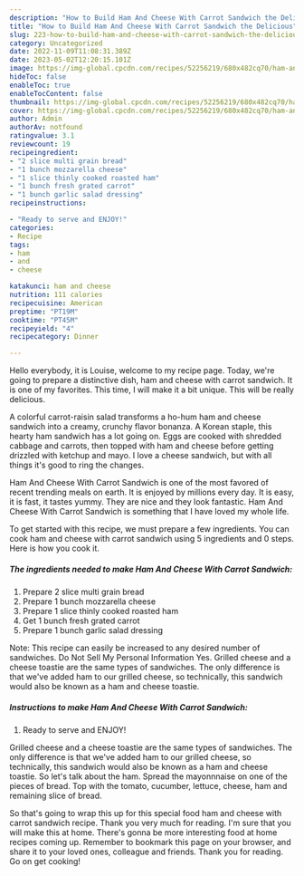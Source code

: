```yaml
---
description: "How to Build Ham And Cheese With Carrot Sandwich the Delicious"
title: "How to Build Ham And Cheese With Carrot Sandwich the Delicious"
slug: 223-how-to-build-ham-and-cheese-with-carrot-sandwich-the-delicious
category: Uncategorized
date: 2022-11-09T11:08:31.389Z
date: 2023-05-02T12:20:15.101Z
image: https://img-global.cpcdn.com/recipes/52256219/680x482cq70/ham-and-cheese-with-carrot-sandwich-recipe-main-photo.jpg
hideToc: false
enableToc: true
enableTocContent: false
thumbnail: https://img-global.cpcdn.com/recipes/52256219/680x482cq70/ham-and-cheese-with-carrot-sandwich-recipe-main-photo.jpg
cover: https://img-global.cpcdn.com/recipes/52256219/680x482cq70/ham-and-cheese-with-carrot-sandwich-recipe-main-photo.jpg
author: Admin
authorAv: notfound
ratingvalue: 3.1
reviewcount: 19
recipeingredient:
- "2 slice multi grain bread"
- "1 bunch mozzarella cheese"
- "1 slice thinly cooked roasted ham"
- "1 bunch fresh grated carrot"
- "1 bunch garlic salad dressing"
recipeinstructions:

- "Ready to serve and ENJOY!"
categories:
- Recipe
tags:
- ham
- and
- cheese

katakunci: ham and cheese 
nutrition: 111 calories
recipecuisine: American
preptime: "PT19M"
cooktime: "PT45M"
recipeyield: "4"
recipecategory: Dinner

---
```



Hello everybody, it is Louise, welcome to my recipe page. Today, we're going to prepare a distinctive dish, ham and cheese with carrot sandwich. It is one of my favorites. This time, I will make it a bit unique. This will be really delicious.

A colorful carrot-raisin salad transforms a ho-hum ham and cheese sandwich into a creamy, crunchy flavor bonanza. A Korean staple, this hearty ham sandwich has a lot going on. Eggs are cooked with shredded cabbage and carrots, then topped with ham and cheese before getting drizzled with ketchup and mayo. I love a cheese sandwich, but with all things it&#39;s good to ring the changes.

Ham And Cheese With Carrot Sandwich is one of the most favored of recent trending meals on earth. It is enjoyed by millions every day. It is easy, it is fast, it tastes yummy. They are nice and they look fantastic. Ham And Cheese With Carrot Sandwich is something that I have loved my whole life.


To get started with this recipe, we must prepare a few ingredients. You can cook ham and cheese with carrot sandwich using 5 ingredients and 0 steps. Here is how you cook it.

<!--inarticleads1-->

##### The ingredients needed to make Ham And Cheese With Carrot Sandwich:

1. Prepare 2 slice multi grain bread
1. Prepare 1 bunch mozzarella cheese
1. Prepare 1 slice thinly cooked roasted ham
1. Get 1 bunch fresh grated carrot
1. Prepare 1 bunch garlic salad dressing


Note: This recipe can easily be increased to any desired number of sandwiches. Do Not Sell My Personal Information Yes. Grilled cheese and a cheese toastie are the same types of sandwiches. The only difference is that we&#39;ve added ham to our grilled cheese, so technically, this sandwich would also be known as a ham and cheese toastie. 

<!--inarticleads2-->

##### Instructions to make Ham And Cheese With Carrot Sandwich:


1. Ready to serve and ENJOY!

Grilled cheese and a cheese toastie are the same types of sandwiches. The only difference is that we&#39;ve added ham to our grilled cheese, so technically, this sandwich would also be known as a ham and cheese toastie. So let&#39;s talk about the ham. Spread the mayonnnaise on one of the pieces of bread. Top with the tomato, cucumber, lettuce, cheese, ham and remaining slice of bread. 

So that's going to wrap this up for this special food ham and cheese with carrot sandwich recipe. Thank you very much for reading. I'm sure that you will make this at home. There's gonna be more interesting food at home recipes coming up. Remember to bookmark this page on your browser, and share it to your loved ones, colleague and friends. Thank you for reading. Go on get cooking!

